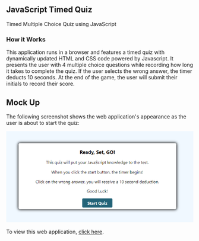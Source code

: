 ## JavaScript Timed Quiz
Timed Multiple Choice Quiz using JavaScript


### How it Works

This application runs in a browser and features a timed quiz with dynamically updated HTML and CSS code powered by Javascript. It presents the user with 4 multiple choice questions while recording how long it takes to complete the quiz. If the user selects the wrong answer, the timer deducts 10 seconds. At the end of the game, the user will submit their initials to record their score. 






## Mock Up

The following screenshot shows the web application's appearance as the user is about to start the quiz:

![](./images/mockup.png)


To view this web application, [click here](https://lindsey-lansford.github.io/JS-Timed-Quiz/).